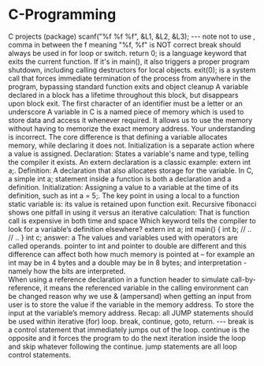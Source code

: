 # C-Programming
C projects (package)
scanf("%f %f %f", &L1, &L2, &L3); --- note not to use , comma in between the f meaning "%f, %f" is NOT correct 
break should always be used in for loop or switch.
return 0; is a language keyword that exits the current function. If it's in main(), it also triggers a proper program shutdown, including calling destructors for local objects.
exit(0); is a system call that forces immediate termination of the process from anywhere in the program, bypassing standard function exits and object cleanup
A variable declared in a block has a lifetime throughout this block, but disappears upon block exit.
The first character of an identifier must be a letter or an underscore
A variable in C is a named piece of memory which is used to store data and access it whenever required. It allows us to use the memory without having to memorize the exact memory address.
Your understanding is incorrect. The core difference is that defining a variable allocates memory, while declaring it does not. Initialization is a separate action where a value is assigned. 
Declaration: States a variable's name and type, telling the compiler it exists. An extern declaration is a classic example: extern int a;.
Definition: A declaration that also allocates storage for the variable. In C, a simple int a; statement inside a function is both a declaration and a definition.
Initialization: Assigning a value to a variable at the time of its definition, such as int a = 5;. 
The key point in using a local to a function static variable is: its value is retained upon function exit. 
Recursive fibonacci shows one pitfall in using it versus an iterative calculation: That is function call is expensive in both time and space
Which keyword tells the compiler to look for a variable’s definition elsewhere? extern 
int a;
int main()
{
   int b;
   // ..
   // ..
}
int c;
answer: a
The values and variables used with operators are called operands.
pointer to int and pointer to double are different and this difference can affect both how much memory is pointed at – for example an int may be in 4 bytes and a double may be in 8 bytes;  and interpretation  -namely how the bits are interpreted.  
When using a reference declaration in a function header to simulate call-by-reference, it means the referenced variable in the calling environment can be changed
reason why we use & (ampersand) when getting an input from user is to store the value if the variable in the memory address. To store the input at the variable’s memory address.
Recap: all JUMP statements should be used within iterative (for) loop. break, continue, goto, return. --- break is a control statement that immediately jumps out of the loop. continue is the opposite and it forces the program to do the next iteration inside the loop and skip whatever following the continue.
jump statements are all loop control statements. 


 



